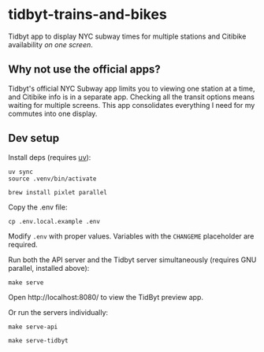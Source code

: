 # tidbyt-trains-and-bikes

Tidbyt app to display NYC subway times for multiple stations and Citibike availability _on one screen_.

## Why not use the official apps?

Tidbyt's official NYC Subway app limits you to viewing one station at a time, and Citibike info is in a separate app.
Checking all the transit options means waiting for multiple screens. This app consolidates everything I need
for my commutes into one display.

## Dev setup

Install deps (requires [uv](https://docs.astral.sh/uv/getting-started/installation/)):

```
uv sync
source .venv/bin/activate

brew install pixlet parallel
```

Copy the .env file:

```
cp .env.local.example .env
```

Modify `.env` with proper values. Variables with the `CHANGEME` placeholder are required.

Run both the API server and the Tidbyt server simultaneously (requires GNU parallel, installed above):

```
make serve
```

Open http://localhost:8080/ to view the TidByt preview app.

Or run the servers individually:

```
make serve-api
```

```
make serve-tidbyt
```
